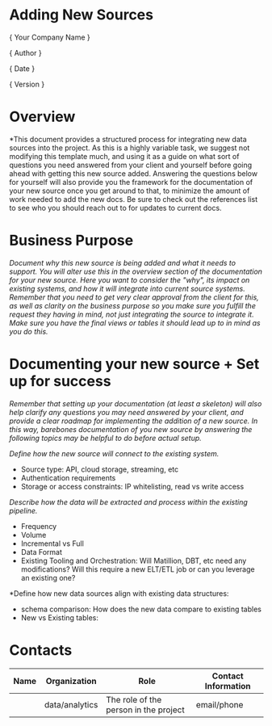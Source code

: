 # Adding New Sources

{ Your Company Name }

{ Author  }

{ Date }

{ Version }

# Overview

*This document provides a structured process for integrating new data sources into the project. As this is a highly variable task, we suggest not modifying this template much, and using it as a guide on what sort of questions you need answered from your client and yourself  before going ahead with getting this new source added. Answering the questions below for yourself will also provide you the framework for the documentation of your new source once you get around to that, to minimize the amount of work needed to add the new docs. Be sure to check out the references list to see who you should reach out to for updates to current docs. 

# Business Purpose

*Document why this new source is being added and what it needs to support. You will alter use this in the overview section of the documentation for your new source. Here you want to consider the "why", its impact on existing systems, and how it will integrate into current source systems. Remember that you need to get very clear approval from the client for this, as well as clarity on the business purpose so you make sure you fulfill the request they having in mind, not just integrating the source to integrate it. Make sure you have the final views or tables it should lead up to in mind as you do this.*

# Documenting your new source + Set up for success

*Remember that setting up your documentation (at least a skeleton) will also help clarify any questions you may need answered by your client, and provide a clear roadmap for implementing the addition of a new source. In this way, barebones documentation of you new source by answering the following topics may be helpful to do before actual setup.*


*Define how the new source will connect to the existing system.*

- Source type: API, cloud storage, streaming, etc
- Authentication requirements
- Storage or access constraints: IP whitelisting, read vs write access


*Describe how the data will be extracted and process within the existing pipeline.*

- Frequency
- Volume
- Incremental vs Full
- Data Format
- Existing Tooling and Orchestration: Will Matillion, DBT, etc need any modifications? Will this require a new ELT/ETL job or can you leverage an existing one?

*Define how new data sources align with existing data structures:

- schema comparison: How does the new data compare to existing tables
- New vs Existing tables:







# Contacts

| Name | Organization   | Role                                  | Contact Information |
|------|----------------|---------------------------------------|---------------------|
|      | data/analytics | The role of the person in the project | email/phone         |


